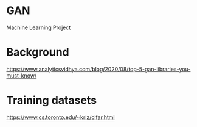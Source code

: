 # GAN
Machine Learning Project

# Background
https://www.analyticsvidhya.com/blog/2020/08/top-5-gan-libraries-you-must-know/

# Training datasets
https://www.cs.toronto.edu/~kriz/cifar.html
